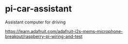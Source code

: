 # pi-car-assistant
Assistant computer for driving

https://learn.adafruit.com/adafruit-i2s-mems-microphone-breakout/raspberry-pi-wiring-and-test
